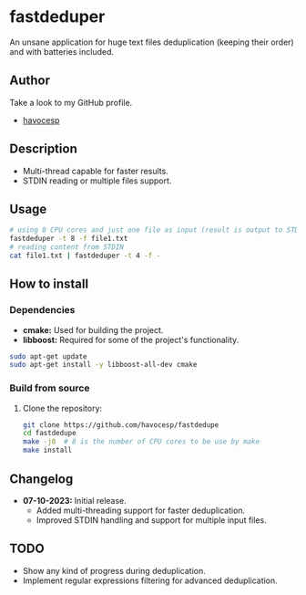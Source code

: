 # fastdeduper

An unsane application for huge text files deduplication (keeping their order) and with batteries included.

## Author

Take a look to my GitHub profile.
 - [havocesp](https://github.com/havocesp/fastdeduper)

## Description

 - Multi-thread capable for faster results.
 - STDIN reading or multiple files support.

## Usage

```sh
# using 8 CPU cores and just one file as input (result is output to STDOUT)
fastdeduper -t 8 -f file1.txt
# reading content from STDIN
cat file1.txt | fastdeduper -t 4 -f -
```

## How to install

### Dependencies

- **cmake:** Used for building the project.
- **libboost:** Required for some of the project's functionality.

```sh
sudo apt-get update 
sudo apt-get install -y libboost-all-dev cmake
```

### Build from source

1. Clone the repository:

   ```sh
   git clone https://github.com/havocesp/fastdedupe
   cd fastdedupe
   make -j8  # 8 is the number of CPU cores to be use by make
   make install
   ```

## Changelog

- **07-10-2023:** Initial release.
   - Added multi-threading support for faster deduplication.
   - Improved STDIN handling and support for multiple input files.

## TODO

- Show any kind of progress during deduplication.
- Implement regular expressions filtering for advanced deduplication.
